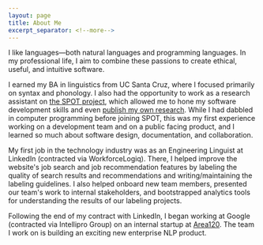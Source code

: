 ```yaml
---
layout: page
title: About Me
excerpt_separator: <!--more-->
---
```


I like languages&mdash;both natural languages and programming languages. In my professional life, I aim to combine these passions to create ethical, useful, and intuitive software.

I earned my BA in linguistics from UC Santa Cruz, where I focused primarily on syntax and phonology. I also had the opportunity to work as a research assistant on [the SPOT project](https://spot.sites.ucsc.edu), which allowed me to hone my software development skills <!--more-->and even [publish my own research](https://www.equinoxpub.com/home/view-chapter/?id=41004). While I had dabbled in computer programming before joining SPOT, this was my first experience working on a development team and on a public facing product, and I learned so much about software design, documentation, and collaboration.

My first job in the technology industry was as an Engineering Linguist at LinkedIn (contracted via WorkforceLogiq). There, I helped improve the website's job search and job recommendation features by labeling the quality of search results and recommendations and writing/maintaining the labeling guidelines. I also helped onboard new team members, presented our team's work to internal stakeholders, and bootstrapped analytics tools for understanding the results of our labeling projects.

Following the end of my contract with LinkedIn, I began working at Google (contracted via Intellipro Group) on an internal startup at [Area120](https://area120.google.com/). The team I work on is building an exciting new enterprise NLP product.
